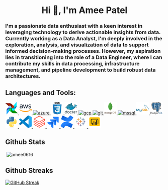 <h1 align="center">Hi 👋, I'm Amee Patel</h1>
<h3>I'm a passionate data enthusiast with a keen interest in leveraging technology to derive actionable insights from data. Currently working as a Data Analyst, I'm deeply involved in the exploration, analysis, and visualization of data to support informed decision-making processes. However, my aspiration lies in transitioning into the role of a Data Engineer, where I can contribute my skills in data processing, infrastructure management, and pipeline development to build robust data architectures.</h3>

## Languages and Tools:
<p align="left"> <a href="https://airflow.apache.org" target="_blank" rel="noreferrer"> <img src="./img/airflow.svg" alt="aws" width="40" height="40"/> <a href="https://aws.amazon.com" target="_blank" rel="noreferrer"> <img src="https://raw.githubusercontent.com/devicons/devicon/master/icons/amazonwebservices/amazonwebservices-original-wordmark.svg" alt="aws" width="40" height="40"/> </a> <a href="https://azure.microsoft.com/en-in/" target="_blank" rel="noreferrer"> <img src="https://www.vectorlogo.zone/logos/microsoft_azure/microsoft_azure-icon.svg" alt="azure" width="40" height="40"/> </a> <a href="https://www.w3schools.com/css/" target="_blank" rel="noreferrer"> <img src="https://raw.githubusercontent.com/devicons/devicon/master/icons/css3/css3-original-wordmark.svg" alt="css3" width="40" height="40"/> </a> <a href="https://www.docker.com/" target="_blank" rel="noreferrer"> <img src="https://raw.githubusercontent.com/devicons/devicon/master/icons/docker/docker-original-wordmark.svg" alt="docker" width="40" height="40"/> </a> <a href="https://cloud.google.com" target="_blank" rel="noreferrer"> <img src="https://www.vectorlogo.zone/logos/google_cloud/google_cloud-icon.svg" alt="gcp" width="40" height="40"/> </a> <a href="https://git-scm.com/" target="_blank" rel="noreferrer"> <img src="https://www.vectorlogo.zone/logos/git-scm/git-scm-icon.svg" alt="git" width="40" height="40"/> </a> <a href="https://www.mongodb.com/" target="_blank" rel="noreferrer"> <img src="https://raw.githubusercontent.com/devicons/devicon/master/icons/mongodb/mongodb-original-wordmark.svg" alt="mongodb" width="40" height="40"/> </a> <a href="https://www.microsoft.com/en-us/sql-server" target="_blank" rel="noreferrer"> <img src="https://www.svgrepo.com/show/303229/microsoft-sql-server-logo.svg" alt="mssql" width="40" height="40"/> </a> <a href="https://www.mysql.com/" target="_blank" rel="noreferrer"> <img src="https://raw.githubusercontent.com/devicons/devicon/master/icons/mysql/mysql-original-wordmark.svg" alt="mysql" width="40" height="40"/> </a> <a href="https://www.postgresql.org" target="_blank" rel="noreferrer"> <img src="https://raw.githubusercontent.com/devicons/devicon/master/icons/postgresql/postgresql-original-wordmark.svg" alt="postgresql" width="40" height="40"/> </a> <a href="https://www.python.org" target="_blank" rel="noreferrer"> <img src="https://raw.githubusercontent.com/devicons/devicon/master/icons/python/python-original.svg" alt="python" width="40" height="40"/><a href="https://code.visualstudio.com" target="_blank" rel="noreferrer"> <img src="./img/vscode.svg" alt="aws" width="40" height="40"/><a href="https://www.databricks.com" target="_blank" rel="noreferrer"> <img src="./img/databricks.png" alt="aws" width="40" height="40"/> <a href="https://www.atlassian.com/software/jira" target="_blank" rel="noreferrer"> <img src="./img/jira.svg" alt="aws" width="40" height="40"/> <a href="https://www.atlassian.com/software/confluence" target="_blank" rel="noreferrer"> <img src="./img/confluence.png" alt="aws" width="40" height="40"/> <a href="https://www.tableau.com" target="_blank" rel="noreferrer"> <img src="./img/tableau.png" alt="aws" width="40" height="40"/> <a href="https://www.microsoft.com/en-us/power-platform/products/power-bi" target="_blank" rel="noreferrer"> <img src="./img/icons8-power-bi.png" alt="aws" width="40" height="40"/>  </a> </p>
  
## Github Stats

<p>&nbsp;<img align="center" src="https://github-readme-stats.vercel.app/api?username=amee0616&show_icons=true&locale=en" alt="amee0616" /></p>

## Github Streaks
<p>
  <a href="https://git.io/streak-stats"><img src="https://streak-stats.demolab.com?user=Amee0616&theme=transparent&border_radius=0" alt="GitHub Streak" /></a>
</p>



